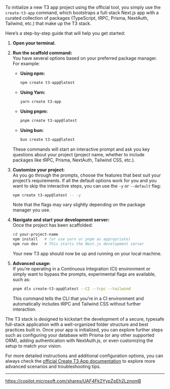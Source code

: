 To initialize a new T3 app project using the official tool, you simply use the `create-t3-app` command, which bootstraps a full-stack Next.js app with a curated collection of packages (TypeScript, tRPC, Prisma, NextAuth, Tailwind, etc.) that make up the T3 stack.

Here’s a step-by-step guide that will help you get started:

1. **Open your terminal.**

2. **Run the scaffold command:**  
   You have several options based on your preferred package manager. For example:

   - **Using npm:**
     ```bash
     npm create t3-app@latest
     ```
   - **Using Yarn:**
     ```bash
     yarn create t3-app
     ```
   - **Using pnpm:**
     ```bash
     pnpm create t3-app@latest
     ```
   - **Using bun:**
     ```bash
     bun create t3-app@latest
     ```

   These commands will start an interactive prompt and ask you key questions about your project (project name, whether to include packages like tRPC, Prisma, NextAuth, Tailwind CSS, etc.). 

3. **Customize your project:**  
   As you go through the prompts, choose the features that best suit your project’s requirements. If all the default options work for you and you want to skip the interactive steps, you can use the `-y` or `--default` flag:
   ```bash
   npm create t3-app@latest -- -y
   ```
   Note that the flags may vary slightly depending on the package manager you use.

4. **Navigate and start your development server:**  
   Once the project has been scaffolded:
   ```bash
   cd your-project-name
   npm install   # (or use yarn or pnpm as appropriate)
   npm run dev   # This starts the Next.js development server
   ```
   Your new T3 app should now be up and running on your local machine.

5. **Advanced usage:**  
   If you’re operating in a Continuous Integration (CI) environment or simply want to bypass the prompts, experimental flags are available, such as:
   ```bash
   pnpm dlx create-t3-app@latest --CI --trpc --tailwind
   ```
   This command tells the CLI that you’re in a CI environment and automatically includes tRPC and Tailwind CSS without further interaction. 

The T3 stack is designed to kickstart the development of a secure, typesafe full-stack application with a well-organized folder structure and best practices built in. Once your app is initialized, you can explore further steps such as configuring your database with Prisma (or any other supported ORM), adding authentication with NextAuth.js, or even customizing the setup to match your vision.

For more detailed instructions and additional configuration options, you can always check the [official Create T3 App documentation](https://create.t3.gg/en/installation) to explore more advanced scenarios and troubleshooting tips.

---
https://copilot.microsoft.com/shares/UAF4Fk2YypZpEh2LznomB

